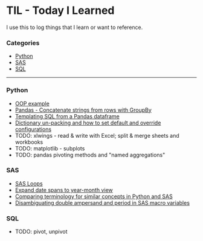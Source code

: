 # TIL - Today I Learned
I use this to log things that I learn or want to reference.

### Categories
* [Python](#python)
* [SAS](#sas)
* [SQL](#sql)

---

### Python
- [OOP example](python/oop-demo.md)
- [Pandas - Concatenate strings from rows with GroupBy](python/pandas-concat-strings-from-rows-with-groupby.md)
- [Templating SQL from a Pandas dataframe](python/jinja-sql-template-from-dataframe.md)
- [Dictionary un-packing and how to set default and override configurations](python/dictionary-unpacking-for-configs.md)
- TODO: xlwings - read & write with Excel; split & merge sheets and workbooks
- TODO: matplotlib - subplots
- TODO: pandas pivoting methods and "named aggregations"

### SAS
- [SAS Loops](sas/sas-loops.md)
- [Expand date spans to year-month view](sas/expand-dates.md)
- [Comparing terminology for similar concepts in Python and SAS](sas/sas-vs-python-semantics.md)
- [Disambiguating double ampersand and period in SAS macro variables](sas/sas-syntax-double&&-periods.md)

### SQL
- TODO: pivot, unpivot
